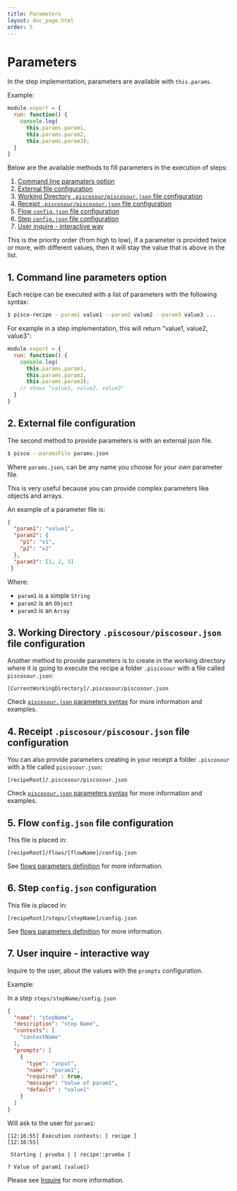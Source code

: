 ```yaml
---
title: Parameters
layout: doc_page.html
order: 5
---
```


# Parameters

In the step implementation, parameters are available with `this.params`.

Example:

```javascript
module.export = {
  run: function() {
    console.log(
      this.params.param1,
      this.params.param2,
      this.params.param3);
  }
}
```

Below are the available methods to fill parameters in the execution of steps:

1. [Command line paramaters option](./cli)
1. [External file configuration](./file)
1. [Working Directory `.piscosour/piscosour.json` file configuration](./piscosour-json)
1. [Receipt `.piscosour/piscosour.json` file configuration](./piscosour-json)
1. [Flow `config.json` file configuration](./flow)
1. [Step `config.json` file configuration](./step)
1. [User inquire - interactive way](./interactive)

This is the priority order (from high to low), if a parameter is provided twice or more, with different values, then it will stay the value that is above in the list.

## <a name="cli"></a>1. Command line parameters option

Each recipe can be executed with a list of parameters with the following syntax:

```sh
$ pisco-recipe --param1 value1 --param2 value2 --param3 value3 ...
```

For example in a step implementation, this will return "value1, value2, value3":

```javascript
module.export = {
  run: function() {
    console.log(
      this.params.param1,
      this.params.param2,
      this.params.param3);
    // shows "value1, value2, value3"
  }
}
```

## <a name="file"></a>2. External file configuration

The second method to provide parameters is with an external json file.

```sh
$ pisco --paramsFile params.json
```

Where `params.json`, can be any name you choose for your own parameter file. 

This is very useful because you can provide complex parameters like objects and arrays.

An example of a parameter file is:
```json
{
  "param1": "value1",
  "param2": {
    "p1": "v1",
    "p2": "v2"
  },
  "param3": [1, 2, 3]
 }
```

Where:
- `param1` is a simple `String`
- `param2` is an `Object`
- `param3` is an `Array`

## <a name="piscosour-json"></a>3. Working Directory `.piscosour/piscosour.json` file configuration

Another method to provide parameters is to create in the working directory where it is going to execute the recipe a folder `.piscosour` with a file called `piscosour.json`:

```
[CurrentWorkingDirectory]/.piscosour/piscosour.json
```

Check [`piscosour.json` parameters syntax](./11-configuration.md#parameters) for more information and examples.

## <a name="piscosour-json"></a>4. Receipt `.piscosour/piscosour.json` file configuration

You can also provide parameters creating in your receipt a folder `.piscosour` with a file called `piscosour.json`:

```
[recipeRoot]/.piscosour/piscosour.json
```

Check [`piscosour.json` parameters syntax](./11-configuration.md#paramaters) for more information and examples.

## <a name="flow"></a>5. Flow `config.json` file configuration

This file is placed in:

```
[recipeRoot]/flows/[flowName]/config.json
```

See [flows parameters definition](./03-flows.md#parameters) for more information.

## <a name="step"></a>6. Step `config.json` configuration

This file is placed in:

```
[recipeRoot]/steps/[stepName]/config.json
```

See [flows parameters definition](./03-steps.md#parameters) for more information.

## <a name="interactive"></a>7. User inquire - interactive way

Inquire to the user, about the values with the `prompts` configuration.

Example:

In a step `steps/stepName/config.json`

```json
{
  "name": "stepName",
  "description": "step Name",
  "contexts": [
    "contextName"
  ],
  "prompts": [
    {
      "type": "input",
      "name": "param1",
      "required" : true,
      "message": "Value of param1",
      "default" : "value1"
    }
  ]
}
```

Will ask to the user for `param1`:

```
[12:16:55] Execution contexts: [ recipe ]
[12:16:55] 

 Starting | prueba | [ recipe::prueba ] 

? Value of param1 (value1) 
```

Please see [Inquire](./06-inquire.md) for more information.

